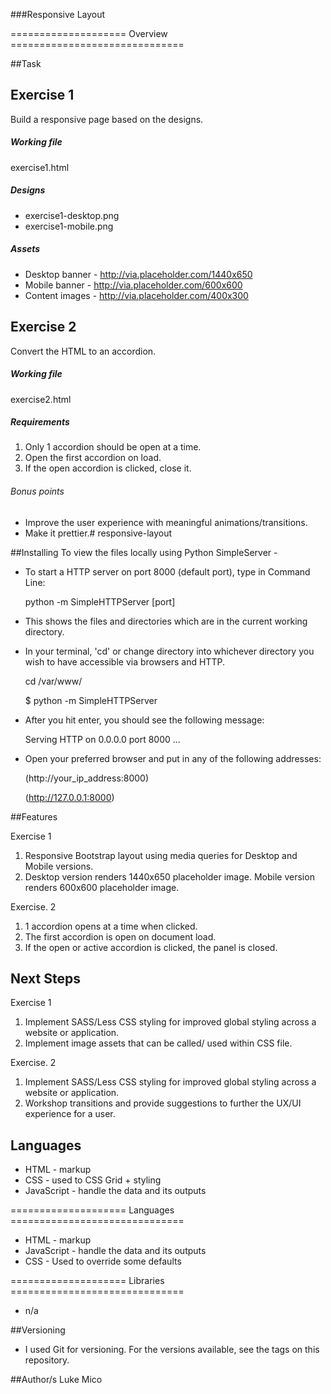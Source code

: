 ###Responsive Layout


==================== Overview ==============================

##Task


Exercise 1
---
Build a responsive page based on the designs.

##### Working file
exercise1.html

##### Designs
* exercise1-desktop.png
* exercise1-mobile.png

##### Assets
* Desktop banner - http://via.placeholder.com/1440x650
* Mobile banner - http://via.placeholder.com/600x600
* Content images - http://via.placeholder.com/400x300


Exercise 2
---
Convert the HTML to an accordion.

##### Working file
exercise2.html

##### Requirements
1. Only 1 accordion should be open at a time.
2. Open the first accordion on load.
3. If the open accordion is clicked, close it.

###### Bonus points
* Improve the user experience with meaningful animations/transitions.
* Make it prettier.# responsive-layout



##Installing
To view the files locally using Python SimpleServer -

* To start a HTTP server on port 8000 (default port), type in Command Line:

	python -m SimpleHTTPServer [port]

* This shows the files and directories which are in the current working directory.

* In your terminal, 'cd' or change directory into whichever directory you wish to have accessible via browsers and HTTP.

	cd /var/www/

	$ python -m SimpleHTTPServer

* After you hit enter, you should see the following message:

	Serving HTTP on 0.0.0.0 port 8000 ...

* Open your preferred browser and put in any of the following addresses:

	(http://your_ip_address:8000)

	(http://127.0.0.1:8000)


##Features

Exercise 1 
1. Responsive Bootstrap layout using media queries for Desktop and Mobile versions.
2. Desktop version renders 1440x650 placeholder image. Mobile version renders 600x600 placeholder image. 


Exercise. 2

1. 1 accordion opens at a time when clicked.
2. The first accordion is open on document load.
3. If the open or active accordion is clicked, the panel is closed.


## Next Steps 
Exercise 1 
1. Implement SASS/Less CSS styling for improved global styling across a website or application.
2. Implement image assets that can be called/ used within CSS file.


Exercise. 2

1. Implement SASS/Less CSS styling for improved global styling across a website or application.
2. Workshop transitions and provide suggestions to further the UX/UI experience for a user. 
	
 
## Languages
* HTML - markup
* CSS - used to CSS Grid + styling
* JavaScript - handle the data and its outputs



==================== Languages ==============================

* HTML - markup
* JavaScript - handle the data and its outputs
* CSS - Used to override some defaults


==================== Libraries ==============================

* n/a



##Versioning
* I used Git for versioning. For the versions available, see the tags on this repository.

##Author/s
	Luke Mico


